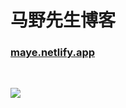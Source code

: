 # 马野先生博客

### [maye.netlify.app](https://maye.netlify.app)

<br>

[![](https://github-readme-stats.vercel.app/api?username=realchenchi)](https://github.com/anuraghazra/github-readme-stats)
